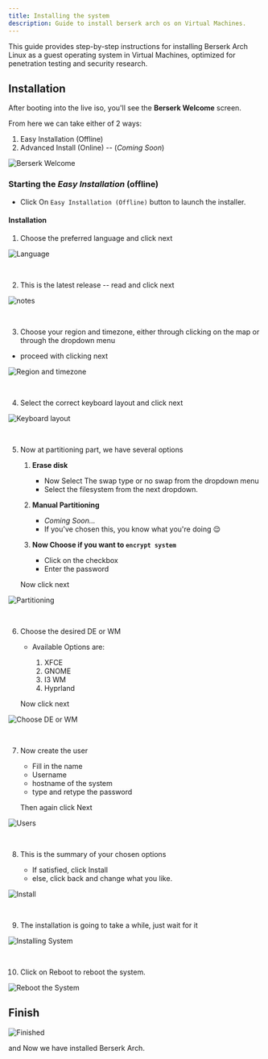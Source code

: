 ```yaml
---
title: Installing the system
description: Guide to install berserk arch os on Virtual Machines.
---
```


This guide provides step-by-step instructions for installing Berserk Arch Linux as a guest operating system in Virtual Machines, optimized for penetration testing and security research.

## Installation

After booting into the live iso, you'll see the **Berserk Welcome** screen.

From here we can take either of 2 ways:
1. Easy Installation (Offline)
2. Advanced Install (Online) -- (_Coming Soon_)

![Berserk Welcome](../../../assets/install/bwelcome.png)

### Starting the _Easy Installation_ (offline)

- Click On `Easy Installation (Offline)` button to launch the installer.

#### Installation
1. Choose the preferred language and click next

![Language](../../../assets/install/ins1.png)

<br/>

2. This is the latest release -- read and click next

![notes](../../../assets/install/ins2.png)

<br/>

3. Choose your region and timezone, either through clicking on the map or through the dropdown menu
    
- proceed with clicking next

![Region and timezone](../../../assets/install/ins3.png)

<br/>

4. Select the correct keyboard layout and click next

![Keyboard layout](../../../assets/install/ins4.png)

<br/>

5. Now at partitioning part, we have several options

    1. **Erase disk**

        - Now Select The swap type or no swap from the dropdown menu
        - Select the filesystem from the next dropdown.
    
    2. **Manual Partitioning**

        - _Coming Soon..._
        - If you've chosen this, you know what you're doing 😌
    
    3. **Now Choose if you want to `encrypt system`**

        - Click on the checkbox
        - Enter the password
    
    Now click next

![Partitioning](../../../assets/install/ins5.png)

<br/>

6. Choose the desired DE or WM

    - Available Options are:

        1. XFCE
        2. GNOME
        3. I3 WM
        4. Hyprland

    Now click next

![Choose DE or WM](../../../assets/install/ins6.png)

<br/>

7. Now create the user
    - Fill in the name
    - Username
    - hostname of the system
    - type and retype the password

    Then again click Next

![Users](../../../assets/install/ins7.png)

<br/>

8. This is the summary of your chosen options
    
    - If satisfied, click Install
    - else, click back and change what you like.

![Install](../../../assets/install/ins8.png)

<br/>

9. The installation is going to take a while, just wait for it

![Installing System](../../../assets/install/ins9.png)

<br/>

10. Click on Reboot to reboot the system.

![Reboot the System](../../../assets/install/ins10.png)

## Finish

![Finished](../../../assets/install/finished.png)

and Now we have installed Berserk Arch.
